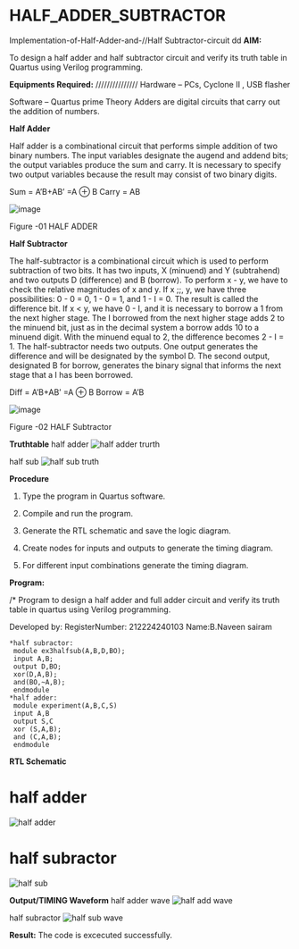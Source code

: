 # HALF_ADDER_SUBTRACTOR

Implementation-of-Half-Adder-and-//Half Subtractor-circuit
dd
**AIM:**

To design a half adder and half subtractor circuit and verify its truth table in Quartus using Verilog programming.

**Equipments Required:**
///////////////
Hardware – PCs, Cyclone II , USB flasher 

Software – Quartus prime Theory Adders are digital circuits that carry out the addition of numbers.

**Half Adder**

Half adder is a combinational circuit that performs simple addition of two binary numbers. The input variables designate the augend and addend bits; the output variables produce the sum and carry. It is necessary to specify two output variables because the result may consist of two binary digits.

Sum = A’B+AB’ =A ⊕ B Carry = AB

![image](https://github.com/naavaneetha/HALF_ADDER_SUBTRACTOR/assets/154305477/bd4a0b2c-cdbc-4184-ab08-81578f121e1f)

Figure -01 HALF ADDER

**Half Subtractor**

The half-subtractor is a combinational circuit which is used to perform subtraction of two bits. It has two inputs, X (minuend) and Y (subtrahend) and two outputs D (difference) and B (borrow). To perform x - y, we have to check the relative magnitudes of x and y. If x ;;, y, we have three possibilities: 0 - 0 = 0, 1 - 0 = 1, and 1 - I = 0. The result is called the difference bit. If x < y, we have 0 - I, and it is necessary to borrow a 1 from the next higher stage. The I borrowed from the next higher stage adds 2 to the minuend bit, just as in the decimal system a borrow adds 10 to a minuend digit. With the minuend equal to 2, the difference becomes 2 - I = 1. The half-subtractor needs two outputs. One output generates the difference and will be designated by the symbol D. The second output, designated B for borrow, generates the binary signal that informs the next stage that a I has been borrowed. 

Diff = A’B+AB’ =A ⊕ B
Borrow = A’B

 ![image](https://github.com/naavaneetha/HALF_ADDER_SUBTRACTOR/assets/154305477/d76b099c-513f-4e7c-843a-e2fd028a531a)

Figure -02 HALF Subtractor

**Truthtable**
half adder
![half adder trurth](https://github.com/user-attachments/assets/610de5b8-9336-44dd-8a58-694af93f727d)

half sub
![half sub truth](https://github.com/user-attachments/assets/d7d7ae1e-610e-4786-9720-74f201620242)

**Procedure**

1.	Type the program in Quartus software.

2.	Compile and run the program.

3.	Generate the RTL schematic and save the logic diagram.

4.	Create nodes for inputs and outputs to generate the timing diagram.

5.	For different input combinations generate the timing diagram.


**Program:**

/* Program to design a half adder and full adder circuit and verify its truth table in quartus using Verilog programming.

Developed by: 
RegisterNumber: 212224240103
Name:B.Naveen sairam
```
*half subractor:
 module ex3halfsub(A,B,D,BO);
 input A,B;
 output D,BO;
 xor(D,A,B);
 and(BO,~A,B);
 endmodule
*half adder:
 module experiment(A,B,C,S)
 input A,B
 output S,C
 xor (S,A,B);
 and (C,A,B);
 endmodule
```
**RTL Schematic**
# half adder
![half adder](https://github.com/user-attachments/assets/f4ff7e04-95e4-4e14-997f-583e866591ca)

# half subractor
![half sub](https://github.com/user-attachments/assets/a3016de9-c652-470e-96a6-2e58c1dba5da)


**Output/TIMING Waveform**
half adder wave
![half add wave](https://github.com/user-attachments/assets/48870abf-0b8a-46bb-8f12-91cc8cd3bbb3)

half subractor
![half sub wave](https://github.com/user-attachments/assets/6408d763-92dd-46c1-85e9-f203aab169a9)

**Result:**
The code is excecuted successfully.

